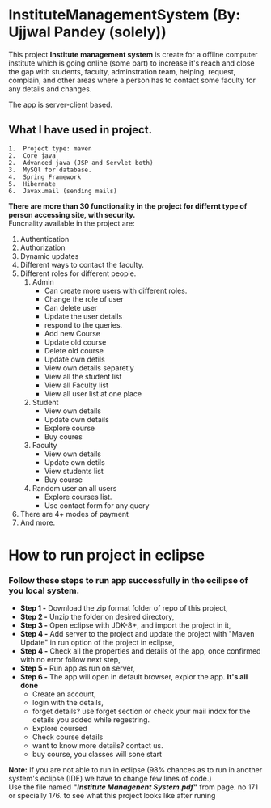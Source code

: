 # InstituteManagementSystem (By: Ujjwal Pandey (solely))
This project **Institute management system** is create for a offline computer institute which is going online (some part) to increase it's reach and close the gap with students, faculty, adminstration team, helping, request, complain, and other areas where a person has to contact some faculty for any details and changes.

The app is server-client based.

## What I have used in project.
    1.  Project type: maven
    2.  Core java
    2.  Advanced java (JSP and Servlet both)
    3.  MySQl for database.
    4.  Spring Framework
    5.  Hibernate
    6.  Javax.mail (sending mails)


**There are more than 30 functionality in the project for differnt type of person accessing site, with security.**\
Funcnality available in the project are:
1. Authentication 
2. Authorization
3. Dynamic updates
4. Different ways to contact the faculty.
5. Different roles for different people.
    1.  Admin
        - Can create more users with different roles.
        - Change the role of user
        - Can delete user
        - Update the user details
        - respond to the queries.
        - Add new Course
        - Update old course
        - Delete old course
        - Update own detils
        - View own details separetly
        - View all the student list
        - View all Faculty list
        - View all user list at one place
    2.  Student
        - View own details
        - Update own details
        - Explore course
        - Buy coures
    3.  Faculty
        - View own details 
        - Update own detils
        - View students list
        - Buy course
    4. Random user an all users
        - Explore courses list.
        - Use contact form for any query
6.  There are 4+ modes of payment
6.  And more.


# How to run project in eclipse
### Follow these steps to run app successfully in the ecilipse of you local system.

- **Step 1 -** Download the zip format folder of repo of this project,
- **Step 2 -** Unzip the folder on desired directory,
- **Step 3 -** Open eclipse with JDK-8+, and import the project in it,
- **Step 4 -** Add server to the project and update the project with "Maven Update" in run option of the project in eclipse, 
- **Step 4 -** Check all the properties and details of the app, once confirmed with no error follow next step,
- **Step 5 -** Run app as run on server,
- **Step 6 -** The app will open in default browser, explor the app. **It's all done**
    - Create an account,
    - login with the details,
    - forget details? use forget section or check your mail indox for the details you added while regestring.
    - Explore coursed
    - Check course details
    - want to know more details? contact us.
    - buy course, you classes will sone start


**Note:**   If you are not able to run in eclipse (98% chances as to run in another system's eclipse (IDE) we have to change few lines of code.)
\
Use the file named **"*Institute Managenent System.pdf*"** from page. no 171 or specially 176. to see what this project looks like after runing